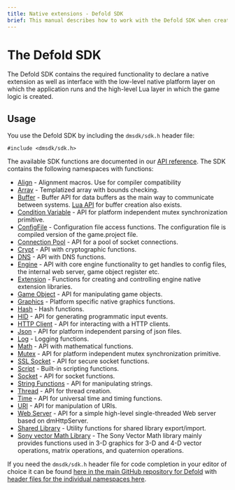```yaml
---
title: Native extensions - Defold SDK
brief: This manual describes how to work with the Defold SDK when creating native extensions.
---
```


# The Defold SDK

The Defold SDK contains the required functionality to declare a native extension as well as interface with the low-level native platform layer on which the application runs and the high-level Lua layer in which the game logic is created.

## Usage

You use the Defold SDK by including the `dmsdk/sdk.h` header file:

    #include <dmsdk/sdk.h>

The available SDK functions are documented in our [API reference](/ref/dmExtension/). The SDK contains the following namespaces with functions:

* [Align](/ref/dmAlign/) - Alignment macros. Use for compiler compatibility
* [Array](/ref/dmArray/) - Templatized array with bounds checking.
* [Buffer](/ref/dmBuffer/) - Buffer API for data buffers as the main way to communicate between systems. [Lua API](/ref/buffer/) for buffer creation also exists.
* [Condition Variable](/ref/dmConditionVariable/) - API for platform independent mutex synchronization primitive.
* [ConfigFile](/ref/dmConfigFile/) - Configuration file access functions. The configuration file is compiled version of the game.project file.
* [Connection Pool](/ref/dmConnectionPool/) - API for a pool of socket connections.
* [Crypt](/ref/dmCrypt/) - API with cryptographic functions.
* [DNS](/ref/dmDNS/) - API with DNS functions.
* [Engine](/ref/dmEngine/) - API with core engine functionality to get handles to config files, the internal web server, game object register etc.
* [Extension](/ref/dmExtension/) - Functions for creating and controlling engine native extension libraries.
* [Game Object](/ref/dmGameObject/) - API for manipulating game objects.
* [Graphics](/ref/dmGraphics/) - Platform specific native graphics functions.
* [Hash](/ref/dmHash/) - Hash functions.
* [HID](/ref/dmHid/) - API for generating programmatic input events.
* [HTTP Client](/ref/dmHttpClient/) - API for interacting with a HTTP clients.
* [Json](/ref/dmJson/) - API for platform independent parsing of json files.
* [Log](/ref/dmLog/) - Logging functions.
* [Math](/ref/dmMath/) - API with mathematical functions.
* [Mutex](/ref/dmMutex/) - API for platform independent mutex synchronization primitive.
* [SSL Socket](/ref/dmSSLSocket/) - API for secure socket functions.
* [Script](/ref/dmScript/) - Built-in scripting functions.
* [Socket](/ref/dmSocket/) - API for socket functions.
* [String Functions](/ref/dmStringFunc/) - API for manipulating strings.
* [Thread](/ref/dmThread/) - API for thread creation.
* [Time](/ref/dmTime/) - API for universal time and timing functions.
* [URI](/ref/dmURI/) - API for manipulation of URIs.
* [Web Server](/ref/dmWebServer/) - API for a simple high-level single-threaded Web server based on dmHttpServer.
* [Shared Library](/ref/sharedlibrary/) - Utility functions for shared library export/import.
* [Sony vector Math Library](../assets/Vector_Math_Library-Overview.pdf) - The Sony Vector Math library mainly provides functions used in 3-D graphics for 3-D and 4-D vector operations, matrix operations, and quaternion operations.

If you need the `dmsdk/sdk.h` header file for code completion in your editor of choice it can be found [here in the main GitHub repository for Defold](https://github.com/defold/defold/blob/dev/engine/sdk/src/dmsdk/sdk.h) with [header files for the individual namespaces here](https://github.com/defold/defold/tree/dev/engine/dlib/src/dmsdk/dlib).
